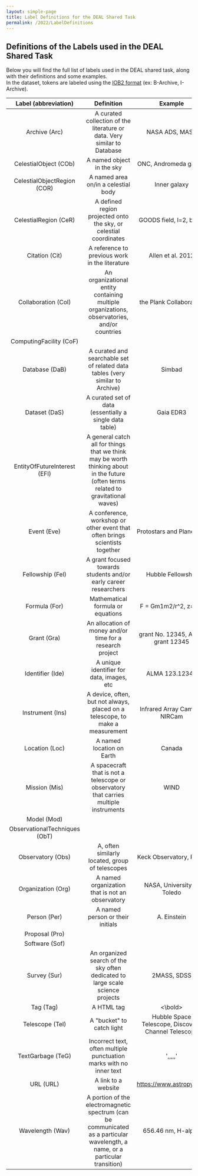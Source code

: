 ```yaml
---
layout: simple-page
title: Label Definitions for the DEAL Shared Task
permalink: /2022/LabelDefinitions
---
```


## Definitions of the Labels used in the DEAL Shared Task
Below you will find the full list of labels used in the DEAL shared task, along with their definitions and some examples.  
In the dataset, tokens are labeled using the [IOB2 format](https://en.wikipedia.org/wiki/Inside%E2%80%93outside%E2%80%93beginning_(tagging)) (ex: B-Archive, I-Archive).


|   **Label** (abbreviation)    |   **Definition**   |   **Example**   |
|:---:|:---:|:---:|
| Archive (Arc) | A curated collection of the literature or data. Very similar to Database | NASA ADS, MAST |
| CelestialObject (COb) | A named object in the sky | ONC, Andromeda galaxy |
| CelestialObjectRegion (COR) | A named area on/in a celestial body | Inner galaxy |
| CelestialRegion (CeR) | A defined region projected onto the sky, or celestial coordinates | GOODS field, l=2, b=15 | 
| Citation (Cit) | A reference to previous work in the literature |  Allen et al. 2012 |
| Collaboration (Col) | An organizational entity containing multiple organizations, observatories, and/or countries | the Plank Collaboration| 
| ComputingFacility (CoF) | | |
| Database (DaB) | A curated and searchable set of related data tables (very similar to Archive) | Simbad |
| Dataset (DaS) | A curated set of data (essentially a single data table) | Gaia EDR3 |
| EntityOfFutureInterest (EFI) | A general catch all for things that we think may be worth thinking about in the future (often terms related to gravitational waves) | |
| Event (Eve) | A conference, workshop or other event that often brings scientists together | Protostars and Planets VI |
| Fellowship (Fel) | A grant focused towards students and/or early career researchers | Hubble Fellowship |
| Formula (For) | Mathematical formula or equations | F = Gm1m2/r^2, z=2.3 |
| Grant (Gra) | An allocation of money and/or time for a research project | grant No. 12345, ADAP grant 12345 |
| Identifier (Ide) | A unique identifier for data, images, etc | ALMA 123.12345 |
| Instrument (Ins) | A device, often, but not always, placed on a telescope, to make a measurement | Infrared Array Camera, NIRCam |
| Location (Loc) | A named location on Earth | Canada |
| Mission (Mis) | A spacecraft that is not a telescope or observatory that carries multiple instruments | WIND |
| Model (Mod) | | |
| ObservationalTechniques (ObT) | | |
| Observatory (Obs) | A, often similarly located, group of telescopes | Keck Observatory, Fermi |
| Organization (Org) | A named organization that is not an observatory |  NASA, University of Toledo|
| Person (Per) | A named person or their initials | A. Einstein |
| Proposal (Pro) | | |
| Software (Sof) | | |
| Survey (Sur) | An organized search of the sky often dedicated to large scale science projects | 2MASS, SDSS|
| Tag (Tag) | A HTML tag | <bold><\bold> |
| Telescope (Tel) | A "bucket" to catch light | Hubble Space Telescope, Discovery Channel Telescope |
| TextGarbage (TeG) | Incorrect text, often multiple punctuation marks with no inner text | ',,,,,'|
| URL (URL) | A link to a website | https://www.astropy.org/ |
| Wavelength (Wav) | A portion of the electromagnetic spectrum (can be communicated as a particular wavelength, a name, or a particular transition) | 656.46 nm, H-alpha |
